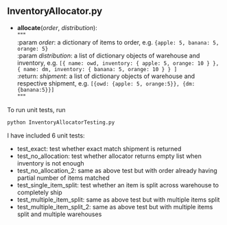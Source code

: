 ## InventoryAllocator.py 
- **allocate**(*order*, *distribution*):  
"""  
:param *order*: a dictionary of items to order, e.g. `{apple: 5, banana: 5, orange: 5}`  
:param *distribution*: a list of dictionary objects of warehouse and inventory, 
e.g. `[{ name: owd, inventory: { apple: 5, orange: 10 } }, { name: dm, inventory: { banana: 5, orange: 10 } } ]`  
:return: *shipment*: a list of dictionary objects of warehouse and respective shipment,
e.g. `[{owd: {apple: 5, orange:5}}, {dm: {banana:5}}]`  
"""

To run unit tests, run 
```bash
python InventoryAllocatorTesting.py
```
I have included 6 unit tests: 
- test_exact: test whether exact match shipment is returned
- test_no_allocation: test whether allocator returns empty list when inventory is not enough
- test_no_allocation_2: same as above test but with order already having partial number of items matched
- test_single_item_split: test whether an item is split across warehouse to completely ship
- test_multiple_item_split: same as above test but with multiple items split
- test_multiple_item_split_2: same as above test but with multiple items split and multiple warehouses

